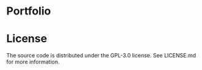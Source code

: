 # Portfolio

# License

The source code is distributed under the GPL-3.0 license. See LICENSE.md for more information.
